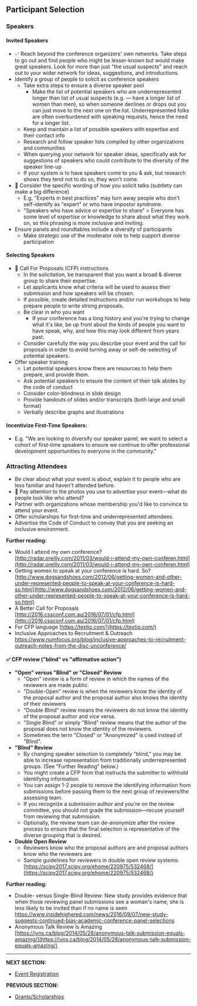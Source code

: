## Participant Selection

### Speakers

#### Invited Speakers

- ✅ Reach beyond the conference organizers&#39; own networks. Take steps to go out and find people who might be lesser-known but would make great speakers. Look for more than just &quot;the usual suspects&quot; and reach out to your wider network for ideas, suggestions, and introductions.
- Identify a group of people to solicit as conference speakers
  - Take extra steps to ensure a diverse speaker pool
    - Make the list of potential speakers who are underrepresented longer than list of usual suspects (e.g. — have a longer list of women than men), so when someone declines or drops out you can just move to the next one on the list. Underrepresented folks are often overburdened with speaking requests, hence the need for a longer list.
  - Keep and maintain a list of possible speakers with expertise and their contact info
  - Research and follow speaker lists compiled by other organizations and communities
  - When querying your network for speaker ideas, specifically ask for suggestions of speakers who could contribute to the diversity of the speaker line-up
  - If your system is to have speakers come to you &amp; ask, but research shows they tend not to do so, they won&#39;t come.
- 🍎 Consider the specific wording of how you solicit talks (subtlety can make a big difference)
  - E.g. &quot;Experts in best practices&quot; may turn away people who don&#39;t self-identify as &quot;expert&quot; or who have impostor syndrome.
  - &quot;Speakers who have advice or expertise to share&quot; &gt; Everyone has some level of expertise or knowledge to share about what they work on, so this phrasing is more inclusive and inviting.
- Ensure panels and roundtables include a diversity of participants
  - Make strategic use of the moderator role to help support diverse participation

#### Selecting Speakers

- 🍎 Call For Proposals (CFP) instructions
  - In the solicitation, be transparent that you want a broad &amp; diverse group to share their expertise.
  - Let applicants know what criteria will be used to assess their submission and how speakers will be chosen.
  - If possible, create detailed instructions and/or run workshops to help prepare people to write strong proposals.
  - Be clear in who you want
    - If your conference has a long history and you&#39;re trying to change what it&#39;s like, be up front about the kinds of people you want to have speak, why, and how this may look different from years past.
  - Consider carefully the way you describe your event and the call for proposals in order to avoid turning away or self-de-selecting of potential speakers.
- Offer speaker training
  - Let potential speakers know there are resources to help them prepare, and provide them.
  - Ask potential speakers to ensure the content of their talk abides by the code of conduct
  - Consider color-blindness in slide design
  - Provide handouts of slides and/or transcripts (both large and small format)
  - Verbally describe graphs and illustrations

#### Incentivize First-Time Speakers:

- E.g. &quot;We are looking to diversify our speaker panel; we want to select a cohort of first-time speakers to ensure we continue to offer professional development opportunities to everyone in the community.&quot;

### Attracting Attendees

- Be clear about what your event is about, explain it to people who are less familiar and haven&#39;t attended before.
- 🍎 Pay attention to the photos you use to advertise your event—what do people look like who attend?
- Partner with organizations whose membership you'd like to convince to attend your event.
- Offer scholarships for first-time and underrepresented attendees.
- Advertise the Code of Conduct to convey that you are seeking an inclusive environment.

**Further reading:**

- Would I attend my own conference? [http://radar.oreilly.com/2011/03/would-i-attend-my-own-conferen.html](http://radar.oreilly.com/2011/03/would-i-attend-my-own-conferen.html)
- Getting women to speak at your conference is hard. So? [http://www.dogsandshoes.com/2012/06/getting-women-and-other-under-represented-people-to-speak-at-your-conference-is-hard-so.html](http://www.dogsandshoes.com/2012/06/getting-women-and-other-under-represented-people-to-speak-at-your-conference-is-hard-so.html)
- A Better Call for Proposals [http://2016.cssconf.com.au/2016/07/01/cfp.html](http://2016.cssconf.com.au/2016/07/01/cfp.html)
- For CFP language [https://textio.com/](https://textio.com/)
- Inclusive Approaches to Recruitment & Outreach https://www.numfocus.org/blog/inclusive-approaches-to-recruitment-outreach-notes-from-the-disc-unconference/

#### ✅ CFP review (&quot;blind&quot; vs &quot;affirmative action&quot;)
  - **&quot;Open&quot; versus &quot;Blind&quot; or &quot;Closed&quot; Review**
    - &quot;Open&quot; review is a form of review in which the names of the reviewers are made public.
    - &quot;Double-Open&quot; review is when the reviewers know the identity of the proposal author and the proposal author also knows the identity of their reviewers
    - &quot;Double Blind&quot; review means the reviewers do not know the identity of the proposal author and vice versa. 
    - &quot;Single Blind&quot; or simply &quot;Blind&quot; review means that the author of the proposal does not know the identity of the reviewers.
    - Sometimes the term &quot;Closed&quot; or &quot;Anonymized&quot; is used instead of &quot;Blind&quot;.
   - **&quot;Blind&quot; Review**
     - By changing speaker selection to completely &quot;blind,&quot; you may be able to increase representation from traditionally underrepresented groups. (See &quot;Further Reading&quot; below.)
      - You might create a CFP form that instructs the submitter to withhold identifying information.
      - You can assign 1-2 people to remove the identifying information from submissions before passing them to the next group of reviewers/the assessing team.
      - If you recognize a submission author and you&#39;re on the review committee, you should not grade the submission—recuse yourself from reviewing that submission.
      - Optionally, the review team can de-anonymize after the review process to ensure that the final selection is representative of the diverse grouping that is desired.
  - **Double Open Review**
    - Reviewers know who the proposal authors are and proposal authors know who the reviewers are
    - Sample guidelines for reviewers in double open review systems: [https://scipy2017.scipy.org/ehome/220975/532468/](https://scipy2017.scipy.org/ehome/220975/532468/)

**Further reading:**

- Double- versus Single-Blind Review: New study provides evidence that when those reviewing panel submissions see a woman's name, she is less likely to be invited than if no name is seen https://www.insidehighered.com/news/2016/09/07/new-study-suggests-continued-bias-academic-conference-panel-selections
- Anonymous Talk Review Is Amazing [https://jvns.ca/blog/2014/05/28/anonymous-talk-submission-equals-amazing/](https://jvns.ca/blog/2014/05/28/anonymous-talk-submission-equals-amazing/)

---
**NEXT SECTION:**
- [Event Registration](https://github.com/numfocus/DISCOVER-Cookbook/blob/master/event_registration.md)

**PREVIOUS SECTION:**
- [Grants/Scholarships](https://github.com/numfocus/DISCOVER-Cookbook/blob/master/grants_scholarships.md)

